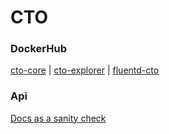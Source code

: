 # CTO

### DockerHub

[cto-core](https://hub.docker.com/repository/docker/barklan/cto-core) | [cto-explorer](https://hub.docker.com/repository/docker/barklan/cto-explorer) | [fluentd-cto](https://hub.docker.com/repository/docker/barklan/fluentd-cto)

### Api

[Docs as a sanity check](https://ctodocs.netlify.app/)
